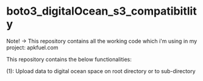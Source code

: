 # boto3_digitalOcean_s3_compatibitlity
Note! -> This repository contains all the working code which i'm using in my project: apkfuel.com

This repository contains the below functionalities:

(1): Upload data to digital ocean space on root directory or to sub-directory

